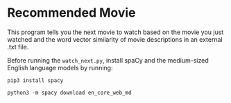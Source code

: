 # Recommended Movie

This program tells you the next movie to watch based on the movie you just watched and the word vector similarity of movie descriptions in an external .txt file.

Before running the `watch_next.py`, install spaCy and the medium-sized English language models by running:

```
pip3 install spacy
```

```
python3 -m spacy download en_core_web_md
```
